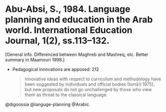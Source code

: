 # Abu-Absi, S., 1984. Language planning and education in the Arab world.  International Education Journal, 1(2), ss.113–132.

[General info. Differenced between Maghreb and Mashreq, etc. Better summary in Maamouri 1998.]

- Pedagogical innovations  are apposed: 212

  > Innovative ideas with respect to curriculum and methodology have been suggested by individuals and official bodies (Ismāʿil 1975), but new proposals do not go unchallenged by those who view them as threat to the classical language. 

@digoossia
@languge-planning
@Arabic
